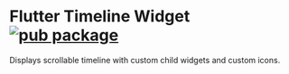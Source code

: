 # Flutter Timeline Widget [![pub package](https://img.shields.io/pub/v/location.svg)](https://pub.dartlang.org/packages/location)

Displays scrollable timeline with custom child widgets and custom icons.


